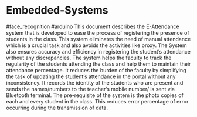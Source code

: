 # Embedded-Systems
#face_recognition
#arduino
This document describes the E-Attendance system that is developed to ease the process
of registering the presence of students in the class. This system eliminates the need of manual
attendance which is a crucial task and also avoids the activities like proxy. The System also
ensures accuracy and efficiency in registering the student’s attendance without any
discrepancies. The system helps the faculty to track the regularity of the students attending the
class and help them to maintain their attendance percentage. It reduces the burden of the faculty
by simplifying the task of updating the student’s attendance in the portal without any
inconsistency. It records the identity of the students who are present and sends the
names/numbers to the teacher’s mobile number/ is sent via Bluetooth terminal. The pre-requisite
of the system is the photo copies of each and every student in the class. This reduces error
percentage of error occurring during the transmission of data.
